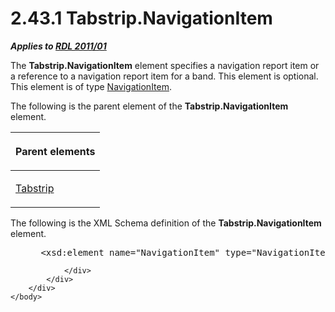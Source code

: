 <html dir="LTR" xmlns:mshelp="http://msdn.microsoft.com/mshelp" xmlns:ddue="http://ddue.schemas.microsoft.com/authoring/2003/5" xmlns:xlink="http://www.w3.org/1999/xlink" xmlns:tool="http://www.microsoft.com/tooltip">
    <head>
        <meta http-equiv="Content-Type" content="text/html; CHARSET=utf-8"></meta>
        <meta name="save" content="history"></meta>
        <title>2.43.1 Tabstrip.NavigationItem</title>
        <xml>
            <mshelp:toctitle title="2.43.1 Tabstrip.NavigationItem"></mshelp:toctitle>
            <mshelp:rltitle title="[MS-RDL]: Tabstrip.NavigationItem"></mshelp:rltitle>
            <mshelp:keyword index="A" term="e7ef372a-9118-449b-843a-e96340e9ad50"></mshelp:keyword>
            <mshelp:attr name="DCSext.ContentType" value="open specification"></mshelp:attr>
            <mshelp:attr name="AssetID" value="e7ef372a-9118-449b-843a-e96340e9ad50"></mshelp:attr>
            <mshelp:attr name="TopicType" value="kbRef"></mshelp:attr>
            <mshelp:attr name="DCSext.Title" value="[MS-RDL]: Tabstrip.NavigationItem" />
        </xml>
    </head>
    <body>
        <div id="header">
            <h1 class="heading">2.43.1 Tabstrip.NavigationItem</h1>
        </div>
        <div id="mainSection">
            <div id="mainBody">
                <div id="allHistory" class="saveHistory"></div>
                <div id="sectionSection0" class="section" name="collapseableSection">
                    

<p><b><i>Applies to </i></b><a href="bf2bab1a-b608-4bcc-b718-1cc1baa9579c.htm"><b><i>RDL 2011/01</i></b></a></p>

<p>The <b>Tabstrip.NavigationItem</b> element specifies a
navigation report item or a reference to a navigation report item for a band.
This element is optional. This element is of type <a href="641d4b8e-25ed-425c-ad17-66ba777d2782.htm">NavigationItem</a>.</p>

<p>The following is the parent element of the <b>Tabstrip.NavigationItem</b>
element.</p>

<table>
 <thead>
  <tr>
   <th>
   <p>Parent elements</p>
   </th>
  </tr>
 </thead>
 <tr>
  <td>
  <p><a href="7d46e0bb-d38a-4c70-966c-37302e7f3315.htm">Tabstrip</a></p>
  </td>
 </tr>
</table>

<p>The following is the XML Schema definition of the <b>Tabstrip.NavigationItem</b>
element.</p>

<dl>
<dd>
<div><pre> &lt;xsd:element name=&quot;NavigationItem&quot; type=&quot;NavigationItemType&quot; minOccurs=&quot;0&quot; maxOccurs=&quot;1&quot;/&gt;
</pre></div>
</dd></dl>


                </div>
            </div>
        </div>
    </body>
</html>